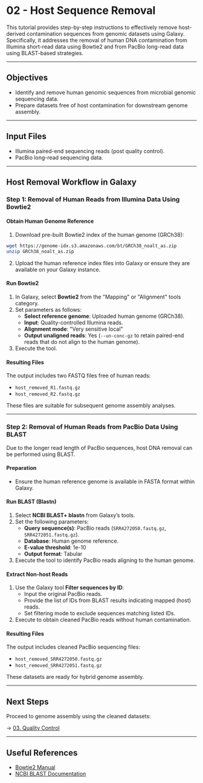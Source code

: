 # 02 - Host Sequence Removal

This tutorial provides step-by-step instructions to effectively remove host-derived contamination sequences from genomic datasets using Galaxy. Specifically, it addresses the removal of human DNA contamination from Illumina short-read data using Bowtie2 and from PacBio long-read data using BLAST-based strategies.

---

## Objectives

- Identify and remove human genomic sequences from microbial genomic sequencing data.
- Prepare datasets free of host contamination for downstream genome assembly.

---

## Input Files

- Illumina paired-end sequencing reads (post quality control).
- PacBio long-read sequencing data.

---

## Host Removal Workflow in Galaxy

### Step 1: Removal of Human Reads from Illumina Data Using Bowtie2

#### Obtain Human Genome Reference

1. Download pre-built Bowtie2 index of the human genome (GRCh38):

```bash
wget https://genome-idx.s3.amazonaws.com/bt/GRCh38_noalt_as.zip
unzip GRCh38_noalt_as.zip
```

2. Upload the human reference index files into Galaxy or ensure they are available on your Galaxy instance.

#### Run Bowtie2

1. In Galaxy, select **Bowtie2** from the "Mapping" or "Alignment" tools category.
2. Set parameters as follows:
   - **Select reference genome**: Uploaded human genome (GRCh38).
   - **Input**: Quality-controlled Illumina reads.
   - **Alignment mode**: "Very sensitive local"
   - **Output unaligned reads**: Yes (`--un-conc-gz` to retain paired-end reads that do not align to the human genome).
3. Execute the tool.

#### Resulting Files

The output includes two FASTQ files free of human reads:
- `host_removed_R1.fastq.gz`
- `host_removed_R2.fastq.gz`

These files are suitable for subsequent genome assembly analyses.

---

### Step 2: Removal of Human Reads from PacBio Data Using BLAST

Due to the longer read length of PacBio sequences, host DNA removal can be performed using BLAST.

#### Preparation

- Ensure the human reference genome is available in FASTA format within Galaxy.

#### Run BLAST (Blastn)

1. Select **NCBI BLAST+ blastn** from Galaxy’s tools.
2. Set the following parameters:
   - **Query sequence(s)**: PacBio reads (`SRR4272050.fastq.gz`, `SRR4272051.fastq.gz`).
   - **Database**: Human genome reference.
   - **E-value threshold**: 1e-10
   - **Output format**: Tabular
3. Execute the tool to identify PacBio reads aligning to the human genome.

#### Extract Non-host Reads

1. Use the Galaxy tool **Filter sequences by ID**:
   - Input the original PacBio reads.
   - Provide the list of IDs from BLAST results indicating mapped (host) reads.
   - Set filtering mode to exclude sequences matching listed IDs.
2. Execute to obtain cleaned PacBio reads without human contamination.

#### Resulting Files

The output includes cleaned PacBio sequencing files:
- `host_removed_SRR4272050.fastq.gz`
- `host_removed_SRR4272051.fastq.gz`

These datasets are ready for hybrid genome assembly.

---

## Next Steps

Proceed to genome assembly using the cleaned datasets:

→ [03. Quality Control](Tutorials/03_Quality_Control.md)

---

## Useful References

- [Bowtie2 Manual](http://bowtie-bio.sourceforge.net/bowtie2/manual.shtml)
- [NCBI BLAST Documentation](https://blast.ncbi.nlm.nih.gov/Blast.cgi)
